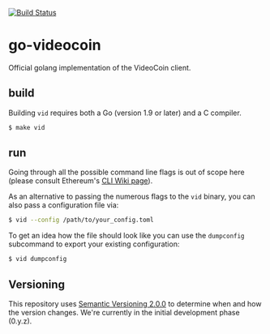 [![Build Status](https://ci.videocoin.io/api/badges/VideoCoin/go-videocoin/status.svg)](https://ci.videocoin.io/VideoCoin/go-videocoin)

# go-videocoin

Official golang implementation of the VideoCoin client.

## build

Building `vid` requires both a Go (version 1.9 or later) and a C compiler.

```bash
$ make vid
```

## run

Going through all the possible command line flags is out of scope here (please consult Ethereum's
[CLI Wiki page](https://github.com/ethereum/go-ethereum/wiki/Command-Line-Options)).

As an alternative to passing the numerous flags to the `vid` binary, you can also pass a configuration file via:

```bash
$ vid --config /path/to/your_config.toml
```

To get an idea how the file should look like you can use the `dumpconfig` subcommand to export your existing configuration:

```bash
$ vid dumpconfig
```

## Versioning

This repository uses [Semantic Versioning 2.0.0](https://semver.org/) to determine when and how the version changes.
We're currently in the initial development phase (0.y.z).
